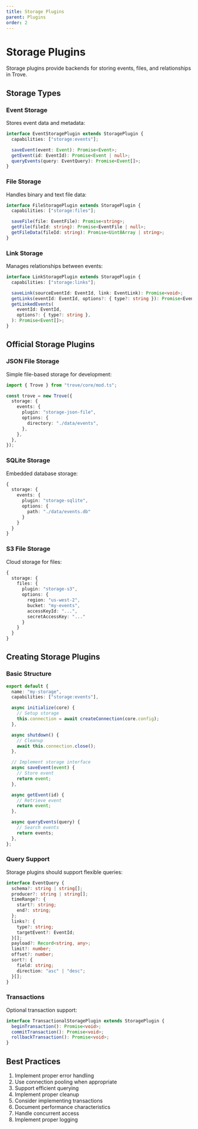 ```yaml
---
title: Storage Plugins
parent: Plugins
order: 2
---
```


# Storage Plugins

Storage plugins provide backends for storing events, files, and relationships in
Trove.

## Storage Types

### Event Storage

Stores event data and metadata:

```ts
interface EventStoragePlugin extends StoragePlugin {
  capabilities: ["storage:events"];

  saveEvent(event: Event): Promise<Event>;
  getEvent(id: EventId): Promise<Event | null>;
  queryEvents(query: EventQuery): Promise<Event[]>;
}
```

### File Storage

Handles binary and text file data:

```ts
interface FileStoragePlugin extends StoragePlugin {
  capabilities: ["storage:files"];

  saveFile(file: EventFile): Promise<string>;
  getFile(fileId: string): Promise<EventFile | null>;
  getFileData(fileId: string): Promise<Uint8Array | string>;
}
```

### Link Storage

Manages relationships between events:

```ts
interface LinkStoragePlugin extends StoragePlugin {
  capabilities: ["storage:links"];

  saveLink(sourceEventId: EventId, link: EventLink): Promise<void>;
  getLinks(eventId: EventId, options?: { type?: string }): Promise<EventLink[]>;
  getLinkedEvents(
    eventId: EventId,
    options?: { type?: string },
  ): Promise<Event[]>;
}
```

## Official Storage Plugins

### JSON File Storage

Simple file-based storage for development:

```ts
import { Trove } from "trove/core/mod.ts";

const trove = new Trove({
  storage: {
    events: {
      plugin: "storage-json-file",
      options: {
        directory: "./data/events",
      },
    },
  },
});
```

### SQLite Storage

Embedded database storage:

```ts
{
  storage: {
    events: {
      plugin: "storage-sqlite",
      options: {
        path: "./data/events.db"
      }
    }
  }
}
```

### S3 File Storage

Cloud storage for files:

```ts
{
  storage: {
    files: {
      plugin: "storage-s3",
      options: {
        region: "us-west-2",
        bucket: "my-events",
        accessKeyId: "...",
        secretAccessKey: "..."
      }
    }
  }
}
```

## Creating Storage Plugins

### Basic Structure

```ts
export default {
  name: "my-storage",
  capabilities: ["storage:events"],

  async initialize(core) {
    // Setup storage
    this.connection = await createConnection(core.config);
  },

  async shutdown() {
    // Cleanup
    await this.connection.close();
  },

  // Implement storage interface
  async saveEvent(event) {
    // Store event
    return event;
  },

  async getEvent(id) {
    // Retrieve event
    return event;
  },

  async queryEvents(query) {
    // Search events
    return events;
  },
};
```

### Query Support

Storage plugins should support flexible queries:

```ts
interface EventQuery {
  schema?: string | string[];
  producer?: string | string[];
  timeRange?: {
    start?: string;
    end?: string;
  };
  links?: {
    type?: string;
    targetEvent?: EventId;
  }[];
  payload?: Record<string, any>;
  limit?: number;
  offset?: number;
  sort?: {
    field: string;
    direction: "asc" | "desc";
  }[];
}
```

### Transactions

Optional transaction support:

```ts
interface TransactionalStoragePlugin extends StoragePlugin {
  beginTransaction(): Promise<void>;
  commitTransaction(): Promise<void>;
  rollbackTransaction(): Promise<void>;
}
```

## Best Practices

1. Implement proper error handling
2. Use connection pooling when appropriate
3. Support efficient querying
4. Implement proper cleanup
5. Consider implementing transactions
6. Document performance characteristics
7. Handle concurrent access
8. Implement proper logging
